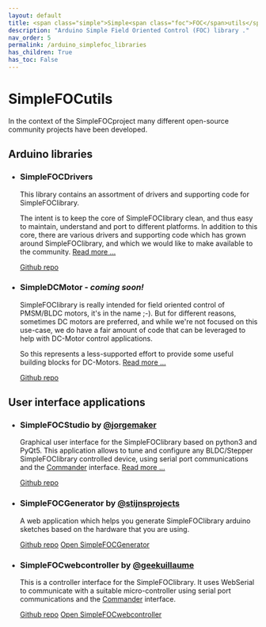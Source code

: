 ```yaml
---
layout: default
title: <span class="simple">Simple<span class="foc">FOC</span>utils</span>
description: "Arduino Simple Field Oriented Control (FOC) library ."
nav_order: 5
permalink: /arduino_simplefoc_libraries
has_children: True
has_toc: False
---
```



# <span class="simple">Simple<span class="foc">FOC</span>utils</span>
In the context of the <span class="simple">Simple<span class="foc">FOC</span>project</span> many different open-source community projects have been developed. 


## Arduino libraries

- ### <span class="simple">Simple<span class="foc">FOC</span>Drivers</span> 

   This library contains an assortment of drivers and supporting code for <span class="simple">Simple<span class="foc">FOC</span>library</span>.


   The intent is to keep the core of <span class="simple">Simple<span class="foc">FOC</span>library</span> clean, and thus easy to maintain, understand and port to different platforms. In addition to this core, there are various drivers and supporting code which has grown around <span class="simple">Simple<span class="foc">FOC</span>library</span>, and which we would like to make available to the community. [Read more ...](drivers_library)

   <a href ="https://github.com/simplefoc/Arduino-FOC-drivers" class="btn"><i class="fa fa-github"></i> Github repo</a>   

- ### <span class="simple">Simple<span class="foc">DC</span>Motor</span> - <i>coming soon!</i>

   <span class="simple">Simple<span class="foc">FOC</span>library</span> is really intended for field oriented control of PMSM/BLDC motors, it's in the name ;-). But for different reasons, sometimes DC motors are preferred, and while we're not focused on this use-case, we do have a fair amount of code that can be leveraged to help with DC-Motor control applications.


   So this represents a less-supported effort to provide some useful building blocks for DC-Motors. [Read more ...](dc_motors_library)

   <a href ="https://github.com/simplefoc/Arduino-FOC-dcmotor" class="btn"><i class="fa fa-github"></i> Github repo</a>   


## User interface applications

- ### <span class="simple">Simple<span class="foc">FOC</span>Studio</span> by [@jorgemaker](https://github.com/JorgeMaker)

   Graphical user interface for the <span class="simple">Simple<span class="foc">FOC</span>library</span> based on python3 and PyQt5. This application allows to tune and configure any BLDC/Stepper  <span class="simple">Simple<span class="foc">FOC</span>library</span> controlled device, using serial port communications and the [Commander](commander_interface) interface. [Read more ... ](studio)

   <a href ="https://github.com/simplefoc/Arduino-FOC-dcmotor" class="btn"><i class="fa fa-github"></i> Github repo</a>   

- ###  <span class="simple">Simple<span class="foc">FOC</span>Generator</span> by [@stijnsprojects](https://github.com/stijnsprojects)

   A web application which helps you generate <span class="simple">Simple<span class="foc">FOC</span>library</span> arduino sketches based on the hardware that you are using.

   <a href ="https://github.com/stijnsprojects/simplefocgenerator" class="btn btn"><i class="fa fa-github"></i> Github repo</a> <a href ="https://stijnsprojects.github.io/simplefocgenerator/" class="btn btn-primary"><i class="fa fa-github"></i> Open <span class="simple">Simple<span class="foc">FOC</span>Generator</span></a>   

- ###  <span class="simple">Simple<span class="foc">FOC</span>webcontroller</span> by [@geekuillaume](https://github.com/geekuillaume)

   This is a controller interface for the <span class="simple">Simple<span class="foc">FOC</span>library</span>. It uses WebSerial to communicate with a suitable micro-controller using serial port communications and the [Commander](commander_interface) interface.

   <a href ="https://github.com/geekuillaume/simplefoc-webcontroller" class="btn btn"><i class="fa fa-github"></i> Github repo</a> <a href ="https://docs.simplefoc.com/simplefoc-webcontroller/" class="btn btn-primary"><i class="fa fa-github"></i> Open <span class="simple">Simple<span class="foc">FOC</span>webcontroller</span></a>   
   
